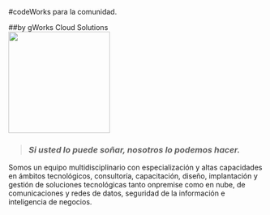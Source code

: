 #codeWorks para la comunidad.

##by gWorks Cloud Solutions
<br>
<img src="https://www.gworks-ec.com/nia/uploads/2024/06/gWorks-EC_Logo_blue_socialNetworks.png" width="200" height="200">
<br>

> ### _Si usted lo puede soñar, nosotros lo podemos hacer._

Somos un equipo multidisciplinario con especialización y altas capacidades en ámbitos tecnológicos, consultoría, capacitación, diseño, implantación y gestión de soluciones tecnológicas tanto onpremise como en nube, de comunicaciones y redes de datos, seguridad de la información e inteligencia de negocios.
